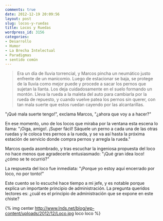 ```yaml
---
comments: true
date: 2012-12-19 20:09:56
layout: post
slug: locos-y-ruedas
title: Locos y Ruedas
wordpress_id: 3156
categories:
- Desarrollo
- Humor
- La Brecha Intelectual
- Paradigmas
- sentido común
---
```


> Era un día de lluvia torrencial, y Marcos pincha un neumático justo enfrente de un manicomio. Luego de estacionar se baja, se protege de la lluvia como mejor puede y procede a sacar los pernos que sujetan la llanta. Los deja cuidadosamente en el suelo formando un montón. Lleva la rueda a la maleta del auto para cambiarla por la rueda de repuesto, y cuando vuelve patea los pernos sin querer, con tan mala suerte que estos ruedan cayendo por las alcantarillas.

"¡Qué mala suerte tengo!", exclama Marcos, "¿ahora que voy a a hacer?"

<!-- more -->

En ese momento, uno de los locos que miraba por la ventana esta escena lo llama: "¡Oiga, amigo!. ¡Super fácil! Sáquele un perno a cada una de las otras ruedas y le coloca tres pernos a la rueda, y se va así hasta la próxima estación de servicio donde compra pernos y arregla la rueda."

Marcos queda asombrado, y tras escuchar la ingeniosa propuesta del loco no hace menos que agradecerle entusiasmado: "¡Qué gran idea loco! ¿cómo se te ocurrió?"

La respuesta del loco fue inmediata: "¡Porque yo estoy aquí encerrado por loco, no por tonto!"


Este cuento se lo escuché hace tiempo a mi jefe, y es notable porque explica un importante principio de administración. La pregunta queridos lectores es: ¿cuál es el principio de administración que se expone en este chiste?

{% img center http://www.lnds.net/blog/wp-content/uploads/2012/12/Loco.jpg loco loco %}

